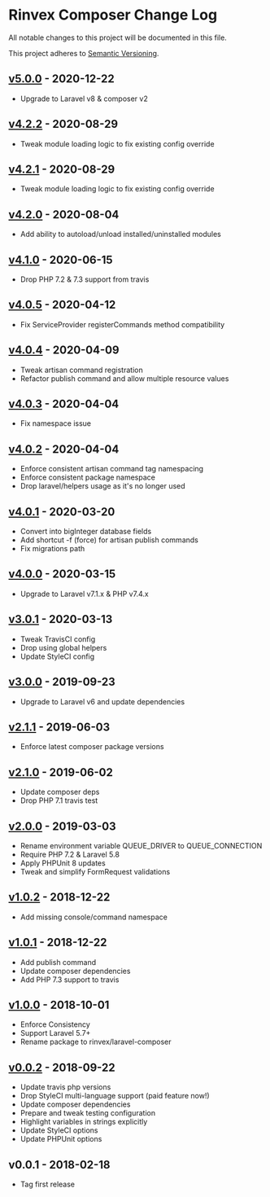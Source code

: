 # Rinvex Composer Change Log

All notable changes to this project will be documented in this file.

This project adheres to [Semantic Versioning](CONTRIBUTING.md).


## [v5.0.0] - 2020-12-22
- Upgrade to Laravel v8 & composer v2

## [v4.2.2] - 2020-08-29
- Tweak module loading logic to fix existing config override

## [v4.2.1] - 2020-08-29
- Tweak module loading logic to fix existing config override

## [v4.2.0] - 2020-08-04
- Add ability to autoload/unload installed/uninstalled modules

## [v4.1.0] - 2020-06-15
- Drop PHP 7.2 & 7.3 support from travis

## [v4.0.5] - 2020-04-12
- Fix ServiceProvider registerCommands method compatibility

## [v4.0.4] - 2020-04-09
- Tweak artisan command registration
- Refactor publish command and allow multiple resource values

## [v4.0.3] - 2020-04-04
- Fix namespace issue

## [v4.0.2] - 2020-04-04
- Enforce consistent artisan command tag namespacing
- Enforce consistent package namespace
- Drop laravel/helpers usage as it's no longer used

## [v4.0.1] - 2020-03-20
- Convert into bigInteger database fields
- Add shortcut -f (force) for artisan publish commands
- Fix migrations path

## [v4.0.0] - 2020-03-15
- Upgrade to Laravel v7.1.x & PHP v7.4.x

## [v3.0.1] - 2020-03-13
- Tweak TravisCI config
- Drop using global helpers
- Update StyleCI config

## [v3.0.0] - 2019-09-23
- Upgrade to Laravel v6 and update dependencies

## [v2.1.1] - 2019-06-03
- Enforce latest composer package versions

## [v2.1.0] - 2019-06-02
- Update composer deps
- Drop PHP 7.1 travis test

## [v2.0.0] - 2019-03-03
- Rename environment variable QUEUE_DRIVER to QUEUE_CONNECTION
- Require PHP 7.2 & Laravel 5.8
- Apply PHPUnit 8 updates
- Tweak and simplify FormRequest validations

## [v1.0.2] - 2018-12-22
- Add missing console/command namespace

## [v1.0.1] - 2018-12-22
- Add publish command
- Update composer dependencies
- Add PHP 7.3 support to travis

## [v1.0.0] - 2018-10-01
- Enforce Consistency
- Support Laravel 5.7+
- Rename package to rinvex/laravel-composer

## [v0.0.2] - 2018-09-22
- Update travis php versions
- Drop StyleCI multi-language support (paid feature now!)
- Update composer dependencies
- Prepare and tweak testing configuration
- Highlight variables in strings explicitly
- Update StyleCI options
- Update PHPUnit options

## v0.0.1 - 2018-02-18
- Tag first release

[v5.0.0]: https://github.com/rinvex/laravel-composer/compare/v4.2.2...v5.0.0
[v4.2.2]: https://github.com/rinvex/laravel-composer/compare/v4.2.1...v4.2.2
[v4.2.1]: https://github.com/rinvex/laravel-composer/compare/v4.2.0...v4.2.1
[v4.2.0]: https://github.com/rinvex/laravel-composer/compare/v4.1.0...v4.2.0
[v4.1.0]: https://github.com/rinvex/laravel-composer/compare/v4.0.5...v4.1.0
[v4.0.5]: https://github.com/rinvex/laravel-composer/compare/v4.0.4...v4.0.5
[v4.0.4]: https://github.com/rinvex/laravel-composer/compare/v4.0.3...v4.0.4
[v4.0.3]: https://github.com/rinvex/laravel-composer/compare/v4.0.2...v4.0.3
[v4.0.2]: https://github.com/rinvex/laravel-composer/compare/v4.0.1...v4.0.2
[v4.0.1]: https://github.com/rinvex/laravel-composer/compare/v4.0.0...v4.0.1
[v4.0.0]: https://github.com/rinvex/laravel-composer/compare/v3.0.1...v4.0.0
[v3.0.1]: https://github.com/rinvex/laravel-composer/compare/v3.0.0...v3.0.1
[v3.0.0]: https://github.com/rinvex/laravel-composer/compare/v2.1.1...v3.0.0
[v2.1.1]: https://github.com/rinvex/laravel-composer/compare/v2.1.0...v2.1.1
[v2.1.0]: https://github.com/rinvex/laravel-composer/compare/v2.0.0...v2.1.0
[v2.0.0]: https://github.com/rinvex/laravel-composer/compare/v1.0.2...v2.0.0
[v1.0.2]: https://github.com/rinvex/laravel-composer/compare/v1.0.1...v1.0.2
[v1.0.1]: https://github.com/rinvex/laravel-composer/compare/v1.0.0...v1.0.1
[v1.0.0]: https://github.com/rinvex/laravel-composer/compare/v0.0.2...v1.0.0
[v0.0.2]: https://github.com/rinvex/laravel-composer/compare/v0.0.1...v0.0.2
